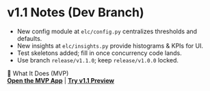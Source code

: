 # v1.1 Notes (Dev Branch)

- New config module at `elc/config.py` centralizes thresholds and defaults.
- New insights at `elc/insights.py` provide histograms & KPIs for UI.
- Test skeletons added; fill in once concurrency code lands.
- Use branch `release/v1.1.0`; keep `release/v1.0.0` locked.


🎯 What It Does (MVP)  
[**Open the MVP App**](https://email-list-cleaner-v1-0-0-mvp.streamlit.app/) | [**Try v1.1 Preview**](https://email-list-cleaner-v1-1-0.streamlit.app/)